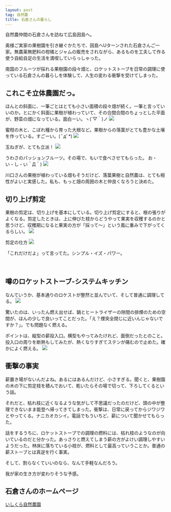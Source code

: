 ```yaml
---
layout: post
tag: 自然農
title: 石倉さんの暮らし
---
```

自然農仲間の石倉さんを訪ねて広島因島へ。

奥様ご実家の果樹園を引き継ぐかたちで、因島へUターンされた石倉さんご一家。無農薬無肥料の柑橘とジャムの販売をされながら、あるものを工夫して作る使う自給自足の生活を満喫していらっしゃった。

南国のフルーツが採れる果樹園の段々畑と、ロケットストーブを日常の調理に使っている石倉さんの暮らしを体験して、人生の変わる衝撃を受けてしまった。


## これこそ立体農園だっ。

ほんとの斜面に、一筆ごとはとても小さい面積の段々畑が続く。一筆と言っていいのか。とにかく斜面に果樹が植わっていて、その合間合間のちょっとした平面が、野菜の畑になっている。面白ーい。ヽ(´▽｀)ノ
![](https://c2.staticflickr.com/6/5778/22739854487_f9ccac282b.jpg)

蜜柑の木と、こぼれ種から育った大根など。果樹からの落葉がとても豊かな土壌を作っている。すごーい。( ﾟдﾟ*)
![](https://c2.staticflickr.com/6/5717/22739861897_af8d90e7ed.jpg)

玉ねぎが、とても立派！
![](https://c1.staticflickr.com/1/566/23134036155_467e326b24.jpg)

うわさのパッションフルーツ。その場で、もいで食べさせてもらった。
お・い・し・い＾Д＾)
![](https://c1.staticflickr.com/1/640/22766058219_5978c557cf.jpg)

川口さんの果樹が植わっている畑もそうだけど、落葉果樹と自然農は、とても相性がよいと実感した。私も、もっと畑の周囲の木と仲良くなろうと決めた。


## 切り上げ剪定

果樹の剪定は、切り上げを基本にしている。切り上げ剪定にすると、根の張りがよくなる。剪定したときは、上に伸びた枝からどうやって果実を収穫するのかと思うけど、収穫期になると果実の方が「採って〜」という風に重みで下がってくるらしい。
![](https://c1.staticflickr.com/1/611/22766065069_44bb52a625.jpg)

剪定の仕方
![](https://c2.staticflickr.com/6/5680/23146067652_de6f7f6552.jpg)

「これだけだよ」って言ってた。シンプル・イズ・パワー。

　

## 噂のロケットストーブ-システムキッチン

なんていうか、基本通りのロケストが整然と並んでいて、そして普通に調理してる。
![](https://c2.staticflickr.com/6/5671/23169959001_69e144f4e5.jpg)

驚いたのは、いったん燃え出せば、鍋とヒートライザーの隙間の排煙のための空間が、ほんの少しで良いってことだった。「え？煙突全閉じに近いんじゃないですか？」。でも問題なく燃える。

ポイントは、縦型の薪投入口。横型もやってみたけれど、面倒だったとのこと。投入口の周りを断熱もしてみたが、熱くなりすぎてステンが痛むので止めた。確かによく燃える。
![](https://c1.staticflickr.com/1/577/22740296737_a1bfb83890.jpg)



## 衝撃の事実

薪置き場がないんだよね。あるにはあるんだけど、小さすぎる。聞くと、果樹園の木の下に剪定枝を積んでおいて、乾いたらその場で切って、下ろしてくるという話。

それだと、枯れ枝に近くなるような気がして不思議だったのだけど、頭の中が整理できないまま能登へ帰ってきてしまった。衝撃は、日常に戻ってからジワジワとやってくる。ナニカオカシイ。電話でもういちど、薪について聞かせてもらった。

話をするうちに、ロケットストーブでの調理の燃料には、枯れ枝のようなのが向いているのだと分かった。あっさりと燃えてしまう薪の方がよけい調理しやすいようだった。林床に落ちている小枝が、燃料として最高っていうことか。普通の薪ストーブとは真逆を行く事実。

そして、割らなくていいのなら、なんて手軽なんだろう。

我が家の生き方が変わりそうな予感。



## 石倉さんのホームページ
[いしくら自然農園](http://sizennousaibai.web.fc2.com/)
